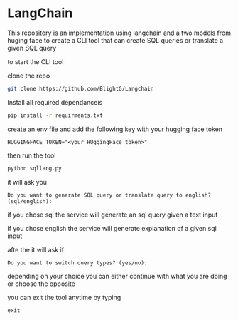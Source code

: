 # LangChain

This repository is an implementation using langchain and a two models from huging face to create a CLI tool that can create SQL queries or translate a given SQL query

to start the CLI tool

clone the repo

```sh
git clone https://github.com/BlightG/Langchain
```

Install all required dependanceis
```sh
pip install -r requirments.txt
```

create an env file and add the following key with your hugging face token
```
HUGGINGFACE_TOKEN="<your HUggingFace token>"
```

then run the tool

```sh
python sqllang.py
```

it will ask you
```
Do you want to generate SQL query or translate query to english? (sql/english):
```

if you chose sql the service will generate an sql query given a text input

if you chose english the service will generate explanation of a given sql input

afte the it will ask if
```
Do you want to switch query types? (yes/no):
```

depending on your choice you can either continue with what you are doing or choose the opposite

you can exit the tool anytime by typing
```
exit
```
